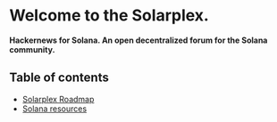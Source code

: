 # Welcome to the Solarplex.
__Hackernews for Solana. An open decentralized forum for the Solana community.__

## Table of contents
- [Solarplex Roadmap](what-is-solarplex.md)
- [Solana resources](solana-resources-list.md)
